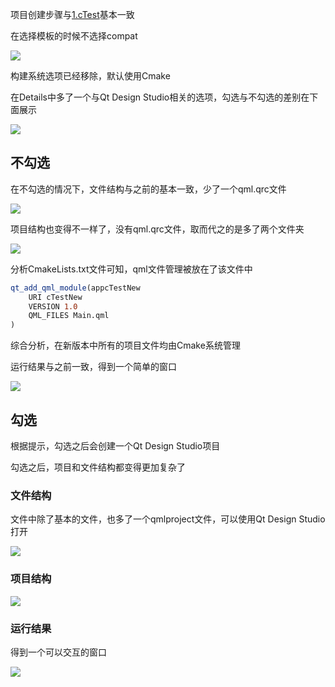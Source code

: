 项目创建步骤与[1.cTest](./1.cTest)基本一致

在选择模板的时候不选择compat

![](image/12.png)

构建系统选项已经移除，默认使用Cmake

在Details中多了一个与Qt Design Studio相关的选项，勾选与不勾选的差别在下面展示

![](image/13.png)

## 不勾选

在不勾选的情况下，文件结构与之前的基本一致，少了一个qml.qrc文件


![](image/14.png)

项目结构也变得不一样了，没有qml.qrc文件，取而代之的是多了两个文件夹

![](image/15.png)

分析CmakeLists.txt文件可知，qml文件管理被放在了该文件中

```Cmake
qt_add_qml_module(appcTestNew
    URI cTestNew
    VERSION 1.0
    QML_FILES Main.qml
)
```

综合分析，在新版本中所有的项目文件均由Cmake系统管理

运行结果与之前一致，得到一个简单的窗口

![](./image/8.png)

## 勾选

根据提示，勾选之后会创建一个Qt Design Studio项目

勾选之后，项目和文件结构都变得更加复杂了

### 文件结构

文件中除了基本的文件，也多了一个qmlproject文件，可以使用Qt Design Studio打开

![](image/16.png)

### 项目结构

![](image/17.png)

### 运行结果

得到一个可以交互的窗口

![](image/2.gif)
